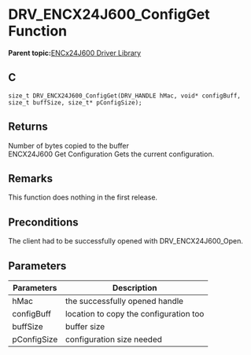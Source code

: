 # DRV\_ENCX24J600\_ConfigGet Function

**Parent topic:**[ENCx24J600 Driver Library](GUID-F35BADF5-5469-4970-B3C5-52AB1E2287AB.md)

## C

```
size_t DRV_ENCX24J600_ConfigGet(DRV_HANDLE hMac, void* configBuff, size_t buffSize, size_t* pConfigSize); 
```

## Returns

Number of bytes copied to the buffer<br />ENCX24J600 Get Configuration Gets the current configuration.

## Remarks

This function does nothing in the first release.

## Preconditions

The client had to be successfully opened with DRV\_ENCX24J600\_Open.

## Parameters

|Parameters|Description|
|----------|-----------|
|hMac|the successfully opened handle|
|configBuff|location to copy the configuration too|
|buffSize|buffer size|
|pConfigSize|configuration size needed|

